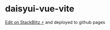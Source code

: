 # daisyui-vue-vite

[Edit on StackBlitz ⚡️](https://stackblitz.com/edit/daisyui-vue-vite-ce9awn) and deployed to github pages